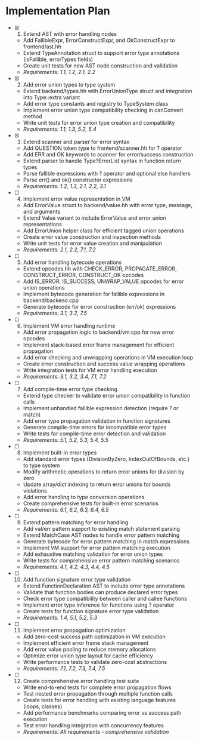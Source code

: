 # Implementation Plan

- [x] 1. Extend AST with error handling nodes








  - Add FallibleExpr, ErrorConstructExpr, and OkConstructExpr to frontend/ast.hh
  - Extend TypeAnnotation struct to support error type annotations (isFallible, errorTypes fields)
  - Create unit tests for new AST node construction and validation
  - _Requirements: 1.1, 1.2, 2.1, 2.2_

- [x] 2. Add error union types to type system







  - Extend backend/types.hh with ErrorUnionType struct and integration into Type::extra variant
  - Add error type constants and registry to TypeSystem class
  - Implement error union type compatibility checking in canConvert method
  - Write unit tests for error union type creation and compatibility
  - _Requirements: 1.1, 1.3, 5.2, 5.4_

- [x] 3. Extend scanner and parser for error syntax





  - Add QUESTION token type to frontend/scanner.hh for ? operator
  - Add ERR and OK keywords to scanner for error/success construction
  - Extend parser to handle Type?ErrorList syntax in function return types
  - Parse fallible expressions with ? operator and optional else handlers
  - Parse err() and ok() constructor expressions
  - _Requirements: 1.2, 1.3, 2.1, 2.2, 3.1_

- [ ] 4. Implement error value representation in VM
  - Add ErrorValue struct to backend/value.hh with error type, message, and arguments
  - Extend Value variant to include ErrorValue and error union representations
  - Add ErrorUnion helper class for efficient tagged union operations
  - Create error value construction and inspection methods
  - Write unit tests for error value creation and manipulation
  - _Requirements: 2.1, 2.2, 7.1, 7.2_

- [ ] 5. Add error handling bytecode operations
  - Extend opcodes.hh with CHECK_ERROR, PROPAGATE_ERROR, CONSTRUCT_ERROR, CONSTRUCT_OK opcodes
  - Add IS_ERROR, IS_SUCCESS, UNWRAP_VALUE opcodes for error union operations
  - Implement bytecode generation for fallible expressions in backend/backend.cpp
  - Generate bytecode for error construction (err/ok) expressions
  - _Requirements: 3.1, 3.2, 7.5_

- [ ] 6. Implement VM error handling runtime
  - Add error propagation logic to backend/vm.cpp for new error opcodes
  - Implement stack-based error frame management for efficient propagation
  - Add error checking and unwrapping operations in VM execution loop
  - Create error construction and success value wrapping operations
  - Write integration tests for VM error handling execution
  - _Requirements: 3.1, 3.2, 3.4, 7.1, 7.2_

- [ ] 7. Add compile-time error type checking
  - Extend type checker to validate error union compatibility in function calls
  - Implement unhandled fallible expression detection (require ? or match)
  - Add error type propagation validation in function signatures
  - Generate compile-time errors for incompatible error types
  - Write tests for compile-time error detection and validation
  - _Requirements: 5.1, 5.2, 5.3, 5.4, 5.5_

- [ ] 8. Implement built-in error types
  - Add standard error types (DivisionByZero, IndexOutOfBounds, etc.) to type system
  - Modify arithmetic operations to return error unions for division by zero
  - Update array/dict indexing to return error unions for bounds violations
  - Add error handling to type conversion operations
  - Create comprehensive tests for built-in error scenarios
  - _Requirements: 6.1, 6.2, 6.3, 6.4, 6.5_

- [ ] 9. Extend pattern matching for error handling
  - Add val/err pattern support to existing match statement parsing
  - Extend MatchCase AST nodes to handle error pattern matching
  - Generate bytecode for error pattern matching in match expressions
  - Implement VM support for error pattern matching execution
  - Add exhaustive matching validation for error union types
  - Write tests for comprehensive error pattern matching scenarios
  - _Requirements: 4.1, 4.2, 4.3, 4.4, 4.5_

- [ ] 10. Add function signature error type validation
  - Extend FunctionDeclaration AST to include error type annotations
  - Validate that function bodies can produce declared error types
  - Check error type compatibility between caller and callee functions
  - Implement error type inference for functions using ? operator
  - Create tests for function signature error type validation
  - _Requirements: 1.4, 5.1, 5.2, 5.3_

- [ ] 11. Implement error propagation optimization
  - Add zero-cost success path optimization in VM execution
  - Implement efficient error frame stack management
  - Add error value pooling to reduce memory allocations
  - Optimize error union type layout for cache efficiency
  - Write performance tests to validate zero-cost abstractions
  - _Requirements: 7.1, 7.2, 7.3, 7.4, 7.5_

- [ ] 12. Create comprehensive error handling test suite
  - Write end-to-end tests for complete error propagation flows
  - Test nested error propagation through multiple function calls
  - Create tests for error handling with existing language features (loops, classes)
  - Add performance benchmarks comparing error vs success path execution
  - Test error handling integration with concurrency features
  - _Requirements: All requirements - comprehensive validation_